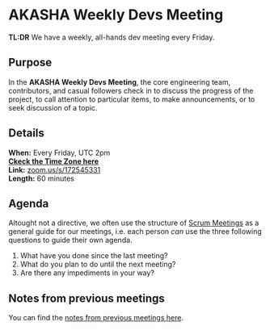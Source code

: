 # AKASHA Weekly Devs Meeting

**TL:DR** We have a weekly, all-hands dev meeting every Friday. 

## Purpose
In the **AKASHA Weekly Devs Meeting**, the core engineering team, contributors, and casual followers check in to discuss the progress of the project, to call attention to particular items, to make announcements, or to seek discussion of a topic.

## Details 
**When:** Every Friday, UTC 2pm   
**[Ckeck the Time Zone here](https://www.worldtimebuddy.com/)**   
**Link:** [zoom.us/s/172545331](https://zoom.us/j/777429170)   
**Length:** 60 minutes

## Agenda
Altought not a directive, we often use the structure of [Scrum Meetings](https://www.mountaingoatsoftware.com/agile/scrum/meetings/daily-scrum) as a general guide for our meetings, i.e. each person *can* use the three following questions to guide their own agenda. 

1. What have you done since the last meeting?
1. What do you plan to do until the next meeting?
1. Are there any impediments in your way? 

## Notes from previous meetings
You can find the [notes from previous meetings here](https://github.com/AkashaProject/Community/tree/master/meeting-notes).   